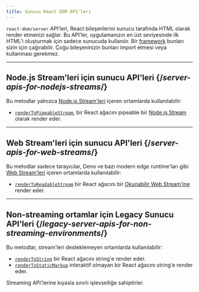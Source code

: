 ```yaml
---
title: Sunucu React DOM API'leri
---
```


<Intro>

`react-dom/server` API’leri, React bileşenlerini sunucu tarafında HTML olarak render etmenizi sağlar. Bu API’ler, uygulamanızın en üst seviyesinde ilk HTML’i oluşturmak için sadece sunucuda kullanılır. Bir [framework](/learn/start-a-new-react-project#full-stack-frameworks) bunları sizin için çağırabilir. Çoğu bileşeninizin bunları import etmesi veya kullanması gerekmez.

</Intro>

---

## Node.js Stream'leri için sunucu API'leri {/*server-apis-for-nodejs-streams*/}

Bu metodlar yalnızca [Node.js Stream'leri](https://nodejs.org/api/stream.html) içeren ortamlarda kullanılabilir:

* [`renderToPipeableStream`](/reference/react-dom/server/renderToPipeableStream), bir React ağacını pipeable bir [Node.js Stream](https://nodejs.org/api/stream.html) olarak render eder.

---

## Web Stream'leri için sunucu API'leri {/*server-apis-for-web-streams*/}

Bu metodlar sadece tarayıcılar, Deno ve bazı modern edge runtime'ları gibi [Web Stream'leri](https://developer.mozilla.org/en-US/docs/Web/API/Streams_API) içeren ortamlarda kullanılabilir:

* [`renderToReadableStream`](/reference/react-dom/server/renderToReadableStream) bir React ağacını bir [Okunabilir Web Stream'ine](https://developer.mozilla.org/en-US/docs/Web/API/ReadableStream) render eder.

---

## Non-streaming ortamlar için Legacy Sunucu API'leri {/*legacy-server-apis-for-non-streaming-environments*/}

Bu metodlar, stream'leri desteklemeyen ortamlarda kullanılabilir:

* [`renderToString`](/reference/react-dom/server/renderToString) bir React ağacını string'e render eder.
* [`renderToStaticMarkup`](/reference/react-dom/server/renderToStaticMarkup) interaktif olmayan bir React ağacını string'e render eder.

Streaming API'lerine kıyasla sınırlı işlevselliğe sahiptirler.
